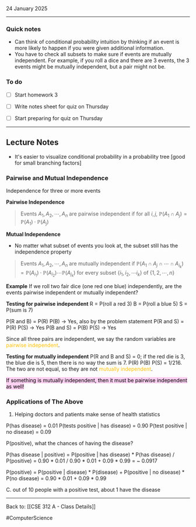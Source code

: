 24 January 2025

---
### Quick notes
- Can think of conditional probability intuition by thinking if an event is more likely to happen if you were given additional information.
- You have to check all subsets to make sure if events are mutually independent. For example, if you roll a dice and there are 3 events, the 3 events might be mutually independent, but a pair might not be. 

### To do
- [ ] Start homework 3
- [ ] Write notes sheet for quiz on Thursday
- [ ] Start preparing for quiz on Thursday


---
## Lecture Notes

- It's easier to visualize conditional probability in a probability tree [good for small branching factors]


### Pairwise and Mutual Independence

Independence for three or more events

**Pairwise Independence**
>Events $A_1, A_2, \cdots, A_n$ are pairwise independent if for all $i, j$, $\mathbb{P}(A_1 \cap A_j) = \mathbb{P}(A_1) \cdot \mathbb{P}(A_j)$

**Mutual Independence**
- No matter what subset of events you look at, the subset still has the independence property
>Events $A_1, A_2, \cdots, A_n$ are mutually independent if $\mathbb{P}(A_1 \cap A_j \cap \cdots \cap A_{i_k}) = \mathbb{P}(A_{i_1}) \cdot \mathbb{P}(A_{i_2}) \cdots \mathbb{P}(A_{j_k})$ for every subset $\{i_1, i_2, \cdots i_k\}$ of $\{1, 2, \cdots, n\}$


**Example**
If we roll two fair dice (one red one blue) independently, are the events pairwise independent or mutually independent?

**Testing for pairwise independent**
R = P(roll a red 3)
B = P(roll a blue 5)
S = P(sum is 7)

P(R and B) = P(R) P(B) -> Yes, also by the problem statement
P(R and S) = P(R) P(S) -> Yes
P(B and S) = P(B) P(S) -> Yes

Since all three pairs are independent, we say the random variables are <span style="color:rgb(255, 192, 0)">pairwise independen</span><span style="color:rgb(255, 192, 0)">t</span>.

**Testing for mutually independent**
P(R and B and S) = 0; if the red die is 3, the blue die is 5, then there is no way the sum is 7.
P(R) P(B) P(S) = 1/216.
The two are not equal, so they are not <span style="color:rgb(255, 192, 0)">mutually independent</span>.

<mark style="background: #FFB8EBA6;">If something is mutually independent, then it must be pairwise independent as well!</mark>


### Applications of The Above

1. Helping doctors and patients make sense of health statistics

P(has disease) = 0.01
P(tests positive | has disease) = 0.90
P(test positive | no disease) = 0.09

P(positive), what the chances of having the disease?

P(has disease | positive) = P(positive | has disease) * P(has disease) / P(positive)
					= 0.90 * 0.01 /  0.90 * 0.01 + 0.09 * 0.99
					= ~ 0.0917

P(positive) = P(positive | disease) * P(disease) + P(positive | no disease) * P(no disease)
		= 0.90 * 0.01 + 0.09 * 0.99

C. out of 10 people with a positive test, about 1 have the disease




---
Back to: [[CSE 312 A - Class Details]]

#ComputerScience